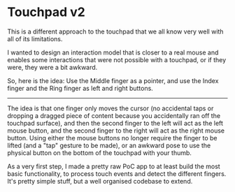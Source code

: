 ﻿# Touchpad v2

This is a different approach to the touchpad that we all know very well with all of its limitations.

I wanted to design an interaction model that is closer to a real mouse and enables some interactions that were not possible with a touchpad, or if they were, they were a bit awkward.

So, here is the idea: Use the Middle finger as a pointer, and use the Index finger and the Ring finger as left and right buttons.

---

The idea is that one finger only moves the cursor (no accidental taps or dropping a dragged piece of content because you accidentally ran off the touchpad surface), and then the second finger to the left will act as the left mouse button, and the second finger to the right will act as the right mouse button. Using either the mouse buttons no longer require the finger to be lifted (and a "tap" gesture to be made), or an awkward pose to use the physical button on the bottom of the touchpad with your thumb.

As a very first step, I made a pretty raw PoC app to at least build the most basic functionality, to process touch events and detect the different fingers. It's pretty simple stuff, but a well organised codebase to extend.